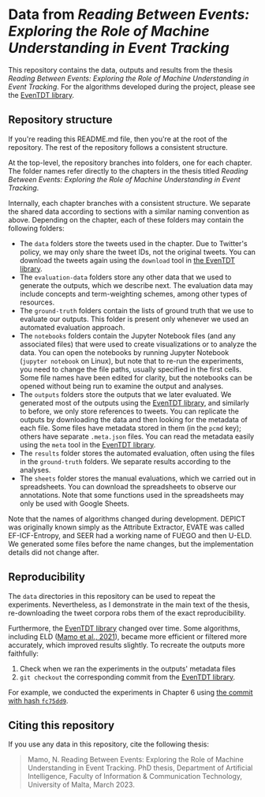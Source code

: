 # Data from _Reading Between Events: Exploring the Role of Machine Understanding in Event Tracking_

This repository contains the data, outputs and results from the thesis _Reading Between Events: Exploring the Role of Machine Understanding in Event Tracking_.
For the algorithms developed during the project, please see the [EvenTDT library](https://github.com/NicholasMamo/EvenTDT).

## Repository structure

If you're reading this README.md file, then you're at the root of the repository.
The rest of the repository follows a consistent structure.

At the top-level, the repository branches into folders, one for each chapter.
The folder names refer directly to the chapters in the thesis titled _Reading Between Events: Exploring the Role of Machine Understanding in Event Tracking_.

Internally, each chapter branches with a consistent structure.
We separate the shared data according to sections with a similar naming convention as above.
Depending on the chapter, each of these folders may contain the following folders:

- The `data` folders store the tweets used in the chapter.
Due to Twitter's policy, we may only share the tweet IDs, not the original tweets.
You can download the tweets again using the `download` tool in [the EvenTDT library](https://github.com/NicholasMamo/EvenTDT).
- The `evaluation-data` folders store any other data that we used to generate the outputs, which we describe next.
The evaluation data may include concepts and term-weighting schemes, among other types of resources.
- The `ground-truth` folders contain the lists of ground truth that we use to evaluate our outputs.
This folder is present only whenever we used an automated evaluation approach.
- The `notebooks` folders contain the Jupyter Notebook files (and any associated files) that were used to create visualizations or to analyze the data.
You can open the notebooks by running Jupyter Notebook (`jupyter notebook` on Linux), but note that to re-run the experiments, you need to change the file paths, usually specified in the first cells.
Some file names have been edited for clarity, but the notebooks can be opened without being run to examine the output and analyses.
- The `outputs` folders store the outputs that we later evaluated.
We generated most of the outputs using the [EvenTDT library](https://github.com/NicholasMamo/EvenTDT), and similarly to before, we only store references to tweets.
You can replicate the outputs by downloading the data and then looking for the metadata of each file.
Some files have metadata stored in them (in the `pcmd` key); others have separate `.meta.json` files.
You can read the metadata easily using the `meta` tool in the [EvenTDT library](https://github.com/NicholasMamo/EvenTDT).
- The `results` folder stores the automated evaluation, often using the files in the `ground-truth` folders.
We separate results according to the analyses.
- The `sheets` folder stores the manual evaluations, which we carried out in spreadsheets.
You can download the spreadsheets to observe our annotations.
Note that some functions used in the spreadsheets may only be used with Google Sheets.

Note that the names of algorithms changed during development.
DEPICT was originally known simply as the Attribute Extractor, EVATE was called EF-ICF-Entropy, and SEER had a working name of FUEGO and then U-ELD.
We generated some files before the name changes, but the implementation details did not change after.

## Reproducibility

The `data` directories in this repository can be used to repeat the experiments.
Nevertheless, as I demonstrate in the main text of the thesis, re-downloading the tweet corpora robs them of the exact reproducibility.

Furthermore, the [EvenTDT library](https://github.com/NicholasMamo/EvenTDT) changed over time.
Some algorithms, including ELD ([Mamo et al., 2021](https://www.scitepress.org/Papers/2021/106396/)), became more efficient or filtered more accurately, which improved results slightly.
To recreate the outputs more faithfully:

1. Check when we ran the experiments in the outputs' metadata files
2. `git checkout` the corresponding commit from the [EvenTDT library](https://github.com/NicholasMamo/EvenTDT).

For example, we conducted the experiments in Chapter 6 using [the commit with hash `fc75dd9`](https://github.com/NicholasMamo/EvenTDT/commit/fc75dd968060701e88c85b32fdf437297ba5b405).

## Citing this repository

If you use any data in this repository, cite the following thesis:

> Mamo, N. Reading Between Events: Exploring the Role of Machine Understanding in Event Tracking. PhD thesis, Department of Artificial Intelligence, Faculty of Information & Communication Technology, University of Malta, March 2023.

